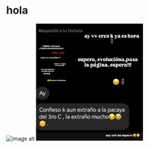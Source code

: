 # hola



![image alt](https://github.com/user-attachments/assets/21c08bab-8ada-4dc4-9a90-1bfefd9d4618)
![image alt](https://github.com/aldabrasamaspaj/hola/blob/4918969b0e9d3e4627829173e1cf691857bfa89d/nauca.png)
